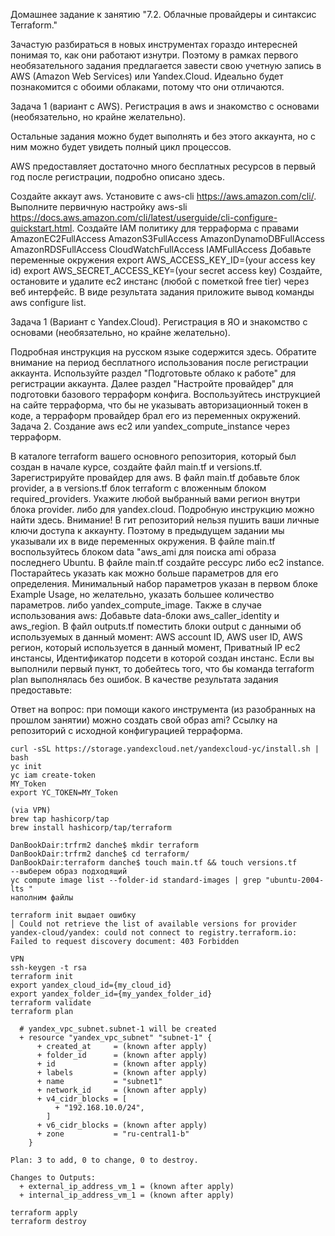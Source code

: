 
Домашнее задание к занятию "7.2. Облачные провайдеры и синтаксис Terraform."

Зачастую разбираться в новых инструментах гораздо интересней понимая то, как они работают изнутри. Поэтому в рамках первого необязательного задания предлагается завести свою учетную запись в AWS (Amazon Web Services) или Yandex.Cloud. Идеально будет познакомится с обоими облаками, потому что они отличаются.

Задача 1 (вариант с AWS). Регистрация в aws и знакомство с основами (необязательно, но крайне желательно).

Остальные задания можно будет выполнять и без этого аккаунта, но с ним можно будет увидеть полный цикл процессов.

AWS предоставляет достаточно много бесплатных ресурсов в первый год после регистрации, подробно описано здесь.

Создайте аккаут aws.
Установите c aws-cli https://aws.amazon.com/cli/.
Выполните первичную настройку aws-sli https://docs.aws.amazon.com/cli/latest/userguide/cli-configure-quickstart.html.
Создайте IAM политику для терраформа c правами
AmazonEC2FullAccess
AmazonS3FullAccess
AmazonDynamoDBFullAccess
AmazonRDSFullAccess
CloudWatchFullAccess
IAMFullAccess
Добавьте переменные окружения
export AWS_ACCESS_KEY_ID=(your access key id)
export AWS_SECRET_ACCESS_KEY=(your secret access key)
Создайте, остановите и удалите ec2 инстанс (любой с пометкой free tier) через веб интерфейс.
В виде результата задания приложите вывод команды aws configure list.

Задача 1 (Вариант с Yandex.Cloud). Регистрация в ЯО и знакомство с основами (необязательно, но крайне желательно).

Подробная инструкция на русском языке содержится здесь.
Обратите внимание на период бесплатного использования после регистрации аккаунта.
Используйте раздел "Подготовьте облако к работе" для регистрации аккаунта. Далее раздел "Настройте провайдер" для подготовки базового терраформ конфига.
Воспользуйтесь инструкцией на сайте терраформа, что бы не указывать авторизационный токен в коде, а терраформ провайдер брал его из переменных окружений.
Задача 2. Создание aws ec2 или yandex_compute_instance через терраформ.

В каталоге terraform вашего основного репозитория, который был создан в начале курсе, создайте файл main.tf и versions.tf.
Зарегистрируйте провайдер
для aws. В файл main.tf добавьте блок provider, а в versions.tf блок terraform с вложенным блоком required_providers. Укажите любой выбранный вами регион внутри блока provider.
либо для yandex.cloud. Подробную инструкцию можно найти здесь.
Внимание! В гит репозиторий нельзя пушить ваши личные ключи доступа к аккаунту. Поэтому в предыдущем задании мы указывали их в виде переменных окружения.
В файле main.tf воспользуйтесь блоком data "aws_ami для поиска ami образа последнего Ubuntu.
В файле main.tf создайте рессурс
либо ec2 instance. Постарайтесь указать как можно больше параметров для его определения. Минимальный набор параметров указан в первом блоке Example Usage, но желательно, указать большее количество параметров.
либо yandex_compute_image.
Также в случае использования aws:
Добавьте data-блоки aws_caller_identity и aws_region.
В файл outputs.tf поместить блоки output с данными об используемых в данный момент:
AWS account ID,
AWS user ID,
AWS регион, который используется в данный момент,
Приватный IP ec2 инстансы,
Идентификатор подсети в которой создан инстанс.
Если вы выполнили первый пункт, то добейтесь того, что бы команда terraform plan выполнялась без ошибок.
В качестве результата задания предоставьте:

Ответ на вопрос: при помощи какого инструмента (из разобранных на прошлом занятии) можно создать свой образ ami?
Ссылку на репозиторий с исходной конфигурацией терраформа.

```
curl -sSL https://storage.yandexcloud.net/yandexcloud-yc/install.sh | bash
ус init
yc iam create-token
MY_Token
export YC_TOKEN=MY_Token

(via VPN)
brew tap hashicorp/tap
brew install hashicorp/tap/terraform

DanBookDair:trfrm2 danche$ mkdir terraform
DanBookDair:trfrm2 danche$ cd terraform/
DanBookDair:terraform danche$ touch main.tf && touch versions.tf
--выберем образ подходящий
yc compute image list --folder-id standard-images | grep "ubuntu-2004-lts "
наполним файлы

terraform init выдает ошибку
│ Could not retrieve the list of available versions for provider yandex-cloud/yandex: could not connect to registry.terraform.io: Failed to request discovery document: 403 Forbidden

VPN
ssh-keygen -t rsa
terraform init
export yandex_cloud_id={my_cloud_id}
export yandex_folder_id={my_yandex_folder_id}
terraform validate
terraform plan

  # yandex_vpc_subnet.subnet-1 will be created
  + resource "yandex_vpc_subnet" "subnet-1" {
      + created_at     = (known after apply)
      + folder_id      = (known after apply)
      + id             = (known after apply)
      + labels         = (known after apply)
      + name           = "subnet1"
      + network_id     = (known after apply)
      + v4_cidr_blocks = [
          + "192.168.10.0/24",
        ]
      + v6_cidr_blocks = (known after apply)
      + zone           = "ru-central1-b"
    }

Plan: 3 to add, 0 to change, 0 to destroy.

Changes to Outputs:
  + external_ip_address_vm_1 = (known after apply)
  + internal_ip_address_vm_1 = (known after apply)

terraform apply
terraform destroy
```
